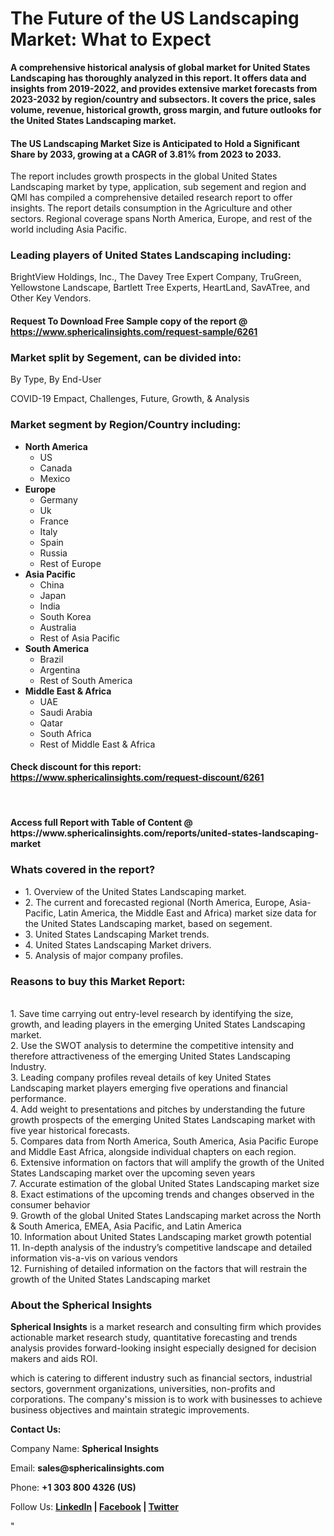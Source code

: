 <h1><strong>The Future of the US Landscaping Market: What to Expect</strong></h1>
<p><strong>A comprehensive historical analysis of global market for United States Landscaping has thoroughly analyzed in this report. It offers data and insights from 2019-2022, and provides extensive market forecasts from 2023-2032 by region/country and subsectors. It covers the price, sales volume, revenue, historical growth, gross margin, and future outlooks for the United States Landscaping market.</strong></p>
<h4><strong>The US Landscaping Market Size is Anticipated to Hold a Significant Share by 2033, growing at a CAGR of 3.81% from 2023 to 2033.</strong></h4>
<p>The report includes growth prospects in the global United States Landscaping market by type, application, sub segement and region and QMI has compiled a comprehensive detailed research report to offer insights. The report details consumption in the Agriculture and other sectors. Regional coverage spans North America, Europe, and rest of the world including Asia Pacific.</p>
<h3><strong>Leading players of United States Landscaping including:</strong></h3>
<p>BrightView Holdings, Inc., The Davey Tree Expert Company, TruGreen, Yellowstone Landscape, Bartlett Tree Experts, HeartLand, SavATree, and Other Key Vendors.</p>
<h4>Request To Download Free Sample copy of the report @ <a href="https://www.sphericalinsights.com/request-sample/6261">https://www.sphericalinsights.com/request-sample/6261</a></h4>
<h3><strong>Market split by Segement, can be divided into:</strong></h3>
<p>By Type, By End-User</p>
<p>COVID-19 Empact, Challenges, Future, Growth, &amp; Analysis</p>
<h3><strong>Market segment by Region/Country including:</strong></h3>
<ul>
<li><strong>North America</strong>
<ul>
<li>US</li>
<li>Canada</li>
<li>Mexico</li>
</ul>
</li>
<li><strong>Europe</strong>
<ul>
<li>Germany</li>
<li>Uk</li>
<li>France</li>
<li>Italy</li>
<li>Spain</li>
<li>Russia</li>
<li>Rest of Europe</li>
</ul>
</li>
<li><strong>Asia Pacific</strong>
<ul>
<li>China</li>
<li>Japan</li>
<li>India</li>
<li>South Korea</li>
<li>Australia</li>
<li>Rest of Asia Pacific</li>
</ul>
</li>
<li><strong>South America</strong>
<ul>
<li>Brazil</li>
<li>Argentina</li>
<li>Rest of South America</li>
</ul>
</li>
<li><strong>Middle East &amp; Africa</strong>
<ul>
<li>UAE</li>
<li>Saudi Arabia</li>
<li>Qatar</li>
<li>South Africa</li>
<li>Rest of Middle East &amp; Africa</li>
</ul>
</li>
</ul>
<h4>Check discount for this report: <a href="https://www.sphericalinsights.com/request-discount/6261">https://www.sphericalinsights.com/request-discount/6261</a></h4>
<p>&nbsp;</p>
<h4>Access full Report with Table of Content @ <a>https://www.sphericalinsights.com/reports/united-states-landscaping-market</a></h4>
<h3><strong>Whats covered in the report?</strong></h3>
<ul>
<li>1. Overview of the United States Landscaping market.</li>
<li>2. The current and forecasted regional (North America, Europe, Asia-Pacific, Latin America, the Middle East and Africa) market size data for the United States Landscaping market, based on segement.</li>
<li>3. United States Landscaping Market trends.</li>
<li>4. United States Landscaping Market drivers.</li>
<li>5. Analysis of major company profiles.</li>
</ul>
<h3><strong>Reasons to buy this Market Report:</strong></h3>
<p><br /> 1. Save time carrying out entry-level research by identifying the size, growth, and leading players in the emerging United States Landscaping market.<br /> 2. Use the SWOT analysis to determine the competitive intensity and therefore attractiveness of the emerging United States Landscaping Industry.<br /> 3. Leading company profiles reveal details of key United States Landscaping market players emerging five operations and financial performance.<br /> 4. Add weight to presentations and pitches by understanding the future growth prospects of the emerging United States Landscaping market with five year historical forecasts.<br /> 5. Compares data from North America, South America, Asia Pacific Europe and Middle East Africa, alongside individual chapters on each region.<br /> 6. Extensive information on factors that will amplify the growth of the United States Landscaping market over the upcoming seven years<br /> 7. Accurate estimation of the global United States Landscaping market size <br /> 8. Exact estimations of the upcoming trends and changes observed in the consumer behavior <br /> 9. Growth of the global United States Landscaping market across the North &amp; South America, EMEA, Asia Pacific, and Latin America<br /> 10. Information about United States Landscaping market growth potential<br /> 11. In-depth analysis of the industry&rsquo;s competitive landscape and detailed information vis-a-vis on various vendors<br /> 12. Furnishing of detailed information on the factors that will restrain the growth of the United States Landscaping market</p>
<h3><strong>About the Spherical Insights</strong></h3>
<p><strong>Spherical Insights</strong> is a market research and consulting firm which provides actionable market research study, quantitative forecasting and trends analysis provides forward-looking insight especially designed for decision makers and aids ROI.</p>
<p>which is catering to different industry such as financial sectors, industrial sectors, government organizations, universities, non-profits and corporations. The company's mission is to work with businesses to achieve business objectives and maintain strategic improvements.</p>
<p><strong>Contact Us:</strong></p>
<p>Company Name: <strong>Spherical Insights</strong></p>
<p>Email: <strong>sales@sphericalinsights.com</strong></p>
<p>Phone: <strong>+1 303 800 4326 (US)</strong></p>
<p>Follow Us: <strong><a href="https://www.linkedin.com/company/spherical-insight/"><u>LinkedIn</u></a> | <a href="https://www.facebook.com/sphericalinsights22"><u>Facebook</u></a> | <a href="https://twitter.com/SInsights_US"><u>Twitter</u></a></strong></p>
<p>"</p>
